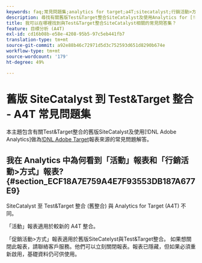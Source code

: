 ```yaml
---
keywords: faq;常見問題集;analytics for target;a4T;sitecatalyst;行銷活動>方式;test&target;整合
description: 尋找有關舊版Test&Target整合SiteCatalyst及使用Analytics for [!DNL Target] (A4T)常問問題的解答。
title: 我可以在哪裡找到與Test&Target整合SiteCatalyst相關的常見問答集？
feature: 目標分析 (A4T)
exl-id: cd16b08b-e58e-4208-95b5-97c5eb441fb7
translation-type: tm+mt
source-git-commit: a92e88b46c72971d5d3c752593d651d8290b674e
workflow-type: tm+mt
source-wordcount: '179'
ht-degree: 49%

---
```


# 舊版 SiteCatalyst 到 Test&amp;Target 整合 - A4T 常見問題集

本主題包含有關Test&amp;Target整合的舊版SiteCatalyst及使用[!DNL Adobe Analytics]做為[!DNL Adobe Target](A4T)報表來源的常見問題解答。

## 我在 Analytics 中為何看到「活動」報表和「行銷活動>方式」報表? {#section_ECF18A7E759A4E7F93553DB187A677E9}

SiteCatalyst 至 Test&amp;Target 整合 (舊整合) 與 Analytics for Target (A4T) 不同。

「活動」報表適用於較新的 A4T 整合。

「促銷活動>方式」報表適用於舊版SiteCatelyst與Test&amp;Target整合。 如果想關閉此報表，請聯絡客戶服務。他們可以立刻關閉報表。報表已隱藏，但如果必須重新啟用，基礎資料仍可供使用。
